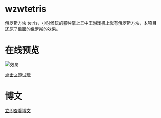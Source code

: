 # wzwtetris
俄罗斯方块 tetris，小时候玩的那种掌上王中王游戏机上就有俄罗斯方块，本项目还原了里面的俄罗斯的效果。

# 在线预览

![效果](http://file.microanswer.cn/222.gif)

[点击立即试玩](https://www.microanswer.cn/tetris.html)

# 博文

[立即查看博文](https://www.microanswer.cn/blog/68)
